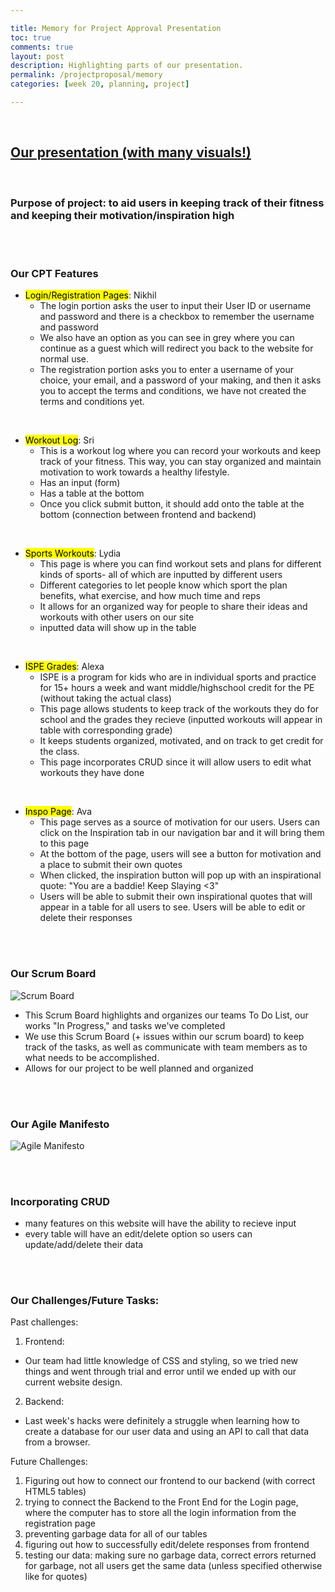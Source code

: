 ```yaml
---

title: Memory for Project Approval Presentation
toc: true
comments: true
layout: post
description: Highlighting parts of our presentation.
permalink: /projectproposal/memory
categories: [week 20, planning, project]

---
```

<br>

## [Our presentation (with many visuals!)](https://srihitakott1213.github.io/TeamBaddies/projectproposal/TeamBaddies)

<br>

### Purpose of project: to aid users in keeping track of their fitness and keeping their motivation/inspiration high

<br>
<br>

### Our CPT Features
- <mark>Login/Registration Pages</mark>: Nikhil
    - The login portion asks the user to input their User ID or username and password and there is a checkbox to remember the username and password
    - We also have an option as you can see in grey where you can continue as a guest which will redirect you back to the website for normal use.
    - The registration portion asks you to enter a username of your choice, your email, and a password of your making, and then it asks you to accept the terms and conditions, we have not created the terms and conditions yet. 

<br>

- <mark>Workout Log</mark>: Sri
    - This is a workout log where you can record your workouts and keep track of your fitness. This way, you can stay organized and maintain motivation to work towards a healthy lifestyle.
    - Has an input (form)
    - Has a table at the bottom
    - Once you click submit button, it should add onto the table at the bottom (connection between frontend and backend)

<br>

- <mark>Sports Workouts</mark>: Lydia
    - This page is where you can find workout sets and plans for different kinds of sports- all of which are inputted by different users
    - Different categories to let people know which sport the plan benefits, what exercise, and how much time and reps
    - It allows for an organized way for people to share their ideas and workouts with other users on our site
    - inputted data will show up in the table

<br>

- <mark>ISPE Grades</mark>: Alexa 
    - ISPE is a program for kids who are in individual sports and practice for 15+ hours a week and want middle/highschool credit for the PE (without taking the actual class)
    - This page allows students to keep track of the workouts they do for school and the grades they recieve (inputted workouts will appear in table with corresponding grade)
    - It keeps students organized, motivated, and on track to get credit for the class.
    - This page incorporates CRUD since it will allow users to edit what workouts they have done

<br>

- <mark>Inspo Page</mark>: Ava
    - This page serves as a source of motivation for our users. Users can click on the Inspiration tab in our navigation bar and it will bring them to this page
    - At the bottom of the page, users will see a button for motivation and a place to submit their own quotes
    - When clicked, the inspiration button will pop up with an inspirational quote: "You are a baddie! Keep Slaying <3"
    - Users will be able to submit their own inspirational quotes that will appear in a table for all users to see.  Users will be able to edit or delete their responses


<br>
<br>

### Our Scrum Board

![Scrum Board]({{site.baseurl}}/images/ScrumBoardPresentation.png)

- This Scrum Board highlights and organizes our teams To Do List, our works "In Progress," and tasks we've completed
- We use this Scrum Board (+ issues within our scrum board) to keep track of the tasks, as well as communicate with team members as to what needs to be accomplished. 
- Allows for our project to be well planned and organized

<br>
<br>

### Our Agile Manifesto

![Agile Manifesto]({{site.baseurl}}/images/agilemanifesto.jpg)

<br>
<br>

### Incorporating CRUD
- many features on this website will have the ability to recieve input
- every table will have an edit/delete option so users can update/add/delete their data

<br>
<br>

### Our Challenges/Future Tasks:
Past challenges:
1.  Frontend:
- Our team had little knowledge of CSS and styling, so we tried new things and went through trial and error until we ended up with our current website design.
2. Backend:
- Last week's hacks were definitely a struggle when learning how to create a database for our user data and using an API to call that data from a browser.

Future Challenges:
1. Figuring out how to connect our frontend to our backend (with correct HTML5 tables)
2. trying to connect the Backend to the Front End for the Login page, where the computer has to store all the login information from the registration page
3. preventing garbage data for all of our tables
4. figuring out how to successfully edit/delete responses from frontend
5. testing our data: making sure no garbage data,  correct errors returned for garbage, not all users get the same data (unless specified otherwise like for quotes)



